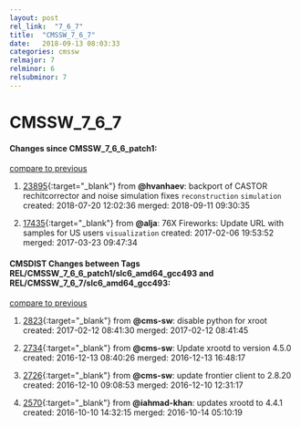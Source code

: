 ```yaml
---
layout: post
rel_link:  "7_6_7"
title:  "CMSSW_7_6_7"
date:   2018-09-13 08:03:33
categories: cmssw
relmajor: 7
relminor: 6
relsubminor: 7
---
```


# CMSSW_7_6_7
#### Changes since CMSSW_7_6_6_patch1:
[compare to previous](https://github.com/cms-sw/cmssw/compare/CMSSW_7_6_6_patch1...CMSSW_7_6_7)



1. [23895](http://github.com/cms-sw/cmssw/pull/23895){:target="_blank"}  from **@hvanhaev**: backport of CASTOR rechitcorrector and noise simulation fixes `reconstruction`  `simulation`  created: 2018-07-20 12:02:36 merged: 2018-09-11 09:30:35



2. [17435](http://github.com/cms-sw/cmssw/pull/17435){:target="_blank"}  from **@alja**: 76X Fireworks: Update URL with samples for US users `visualization`  created: 2017-02-06 19:53:52 merged: 2017-03-23 09:47:34



#### CMSDIST Changes between Tags REL/CMSSW_7_6_6_patch1/slc6_amd64_gcc493 and REL/CMSSW_7_6_7/slc6_amd64_gcc493:
[compare to previous](https://github.com/cms-sw/cmsdist/compare/REL/CMSSW_7_6_6_patch1/slc6_amd64_gcc493...REL/CMSSW_7_6_7/slc6_amd64_gcc493)



1. [2823](http://github.com/cms-sw/cmsdist/pull/2823){:target="_blank"}  from **@cms-sw**: disable python for xroot created: 2017-02-12 08:41:30 merged: 2017-02-12 08:41:45

2. [2734](http://github.com/cms-sw/cmsdist/pull/2734){:target="_blank"}  from **@cms-sw**: Update xrootd to version 4.5.0 created: 2016-12-13 08:40:26 merged: 2016-12-13 16:48:17

3. [2726](http://github.com/cms-sw/cmsdist/pull/2726){:target="_blank"}  from **@cms-sw**: update frontier client to 2.8.20 created: 2016-12-10 09:08:53 merged: 2016-12-10 12:31:17

4. [2570](http://github.com/cms-sw/cmsdist/pull/2570){:target="_blank"}  from **@iahmad-khan**: updates xrootd to 4.4.1 created: 2016-10-10 14:32:15 merged: 2016-10-14 05:10:19
